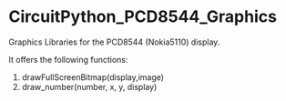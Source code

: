 # CircuitPython_PCD8544_Graphics
 Graphics Libraries for the PCD8544 (Nokia5110) display.
 
 It offers the following functions:
 
 1. drawFullScreenBitmap(display,image)
 2. draw_number(number, x, y, display)
